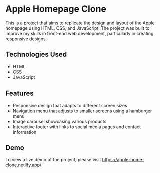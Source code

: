 # Apple Homepage Clone

This is a project that aims to replicate the design and layout of the Apple homepage using HTML, CSS, and JavaScript. The project was built to improve my skills in front-end web development, particularly in creating responsive designs.

## Technologies Used

- HTML
- CSS
- JavaScript 

## Features
- Responsive design that adapts to different screen sizes
- Navigation menu that adjusts to smaller screens using a hamburger menu
- Image carousel showcasing various products
- Interactive footer with links to social media pages and contact information

## Demo
To view a live demo of the project, please visit https://apple-home-clone.netlify.app/
